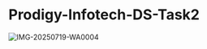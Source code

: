 # Prodigy-Infotech-DS-Task2

![IMG-20250719-WA0004](https://github.com/user-attachments/assets/1d2e02e9-f169-4d21-9dde-2a65bd6585fd)

